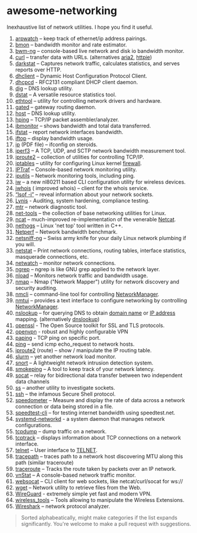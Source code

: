 # awesome-networking

Inexhaustive list of network utilities. I hope you find it useful.

1. [arpwatch](https://linux.die.net/man/8/arpwatch) – keep track of ethernet/ip address pairings.
2. [bmon](https://github.com/tgraf/bmon) – bandwidth monitor and rate estimator.
3. [bwm-ng](https://www.gropp.org/?id=projects&sub=bwm-ng) – console-based live network and disk io bandwidth monitor.
4. [curl](https://curl.haxx.se/) – transfer data with URLs. (alternatives [aria2](https://github.com/aria2/aria2), [httpie](https://httpie.org/))
5. [darkstat](https://unix4lyfe.org/darkstat/) – Captures network traffic, calculates statistics, and serves  reports over HTTP.
6. [dhclient](https://linux.die.net/man/8/dhclient) – Dynamic Host Configuration Protocol Client.
7. [dhcpcd](https://wiki.archlinux.org/index.php/Dhcpcd) \- RFC2131 compliant DHCP client daemon.
8. [dig](https://linux.die.net/man/1/dig) – DNS lookup utility.
9. [dstat](https://github.com/dagwieers/dstat) – A versatile resource statistics tool.
10. [ethtool](https://mirrors.edge.kernel.org/pub/software/network/ethtool/) – utility for controlling network drivers and hardware.
11. [gated](https://www.oreilly.com/library/view/linux-in-a/0596000251/re101.html) – gateway routing daemon.
12. [host](https://linux.die.net/man/1/host) – DNS lookup utility.
13. [hping](http://www.hping.org/) – TCP/IP packet assembler/analyzer.
14. [ibmonitor](http://ibmonitor.sourceforge.net/) – shows bandwidth and total data transferred.
15. [ifstat](http://gael.roualland.free.fr/ifstat/) –  report network interfaces bandwidth.
16. [iftop](http://www.ex-parrot.com/pdw/iftop/) – display bandwidth usage.
17. [ip](https://access.redhat.com/sites/default/files/attachments/rh_ip_command_cheatsheet_1214_jcs_print.pdf) (PDF file) – ifconfig on steroids.
18. [iperf3](https://github.com/esnet/iperf) – A TCP, UDP, and SCTP network bandwidth measurement tool.
19. [iproute2](https://wiki.linuxfoundation.org/networking/iproute2) – collection of utilities for controlling TCP/IP.
20. [iptables](https://netfilter.org/) – utility for configuring Linux kernel [firewall](https://wiki.archlinux.org/index.php/Firewall).
21. [IPTraf](https://sourceforge.net/projects/iptraf-ng/) – Console-based network monitoring utility.
22. [iputils](https://wiki.linuxfoundation.org/networking/iputils) – Network monitoring tools, including ping.
23. [iw](https://wireless.wiki.kernel.org/en/users/documentation/iw) – a new nl80211 based CLI configuration utility for wireless devices.
24. [jwhois](https://github.com/jonasob/jwhois/) ( improved whois) – client for the whois service.
25. [“lsof -i”](https://www.novell.com/coolsolutions/tip/18078.html) – reveal information about your network sockets.
26. [Lynis](https://cisofy.com/lynis/) \- Auditing, system hardening, compliance testing.
27. [mtr](http://www.bitwizard.nl/mtr/) – network diagnostic tool.
28. [net-tools](http://net-tools.sourceforge.net/) – the collection of base networking utilities for Linux.
29. [ncat](https://nmap.org/ncat/) – much-improved re-implementation of the venerable [Netcat](http://sectools.org/tool/netcat/).
30. [nethogs](https://github.com/raboof/nethogs) – Linux 'net top' tool written in C++.
31. [Netperf](https://github.com/HewlettPackard/netperf) – Network bandwidth benchmark.
32. [netsniff-ng](http://netsniff-ng.org/) – Swiss army knife for your daily Linux network plumbing if you will.
33. [netstat](http://net-tools.sourceforge.net/man/netstat.8.html) – Print network connections, routing tables, interface statistics, masquerade connections, etc.
34. [netwatch](http://www.slctech.org/~mackay/NETWATCH/netwatch.html) – monitor network connections.
35. [ngrep](https://github.com/jpr5/ngrep/) – ngrep is like GNU grep applied to the network layer.
36. [nload](http://www.roland-riegel.de/nload) – Monitors network traffic and bandwidth usage.
37. [nmap](https://nmap.org/) – Nmap ("Network Mapper") utility for network discovery and security auditing.
38. [nmcli](https://developer.gnome.org/NetworkManager/stable/nmcli.html) – command-line tool for controlling [NetworkManager](https://wiki.gnome.org/Projects/NetworkManager).
39. [nmtui](https://access.redhat.com/documentation/en-US/Red_Hat_Enterprise_Linux/7/html/Networking_Guide/sec-Networking_Config_Using_nmtui.html) – provides a text interface to configure networking by controlling [NetworkManager](https://wiki.gnome.org/Projects/NetworkManager).
40. [nslookup](https://en.wikipedia.org/wiki/Nslookup) – for querying DNS to obtain [domain name](https://en.wikipedia.org/wiki/Domain_name) or [IP address](https://en.wikipedia.org/wiki/IP_address) mapping. (alternatively [dnslookup](https://github.com/ameshkov/dnslookup))
41. [openssl](https://www.openssl.org/) \- The Open Source toolkit for SSL and TLS protocols.
42. [openvpn](https://openvpn.net/index.php/open-source.html) \- robust and highly configurable VPN
43. [paping](https://github.com/rampageX/paping) \- TCP ping on specific port.
44. [ping](https://en.wikipedia.org/wiki/Ping_(networking_utility)) – send icmp echo\_request to network hosts.
45. [iproute2](https://git.kernel.org/pub/scm/network/iproute2/iproute2.git) (route) – show / manipulate the IP routing table.
46. [slurm](https://github.com/mattthias/slurm) – yet another network load monitor.
47. [snort](https://www.snort.org/) – A lightweight network intrusion detection system.
48. [smokeping](https://oss.oetiker.ch/smokeping/) –  A tool to keep track of your network latency.
49. [socat](http://www.dest-unreach.org/socat/) – relay for bidirectional data transfer between two independent data channels
50. [ss](http://linux-ip.net/gl/ss/) – another utility to investigate sockets.
51. [ssh](https://linux.die.net/man/1/ssh) –  the infamous Secure Shell protocol.
52. [speedometer](http://excess.org/speedometer/) – Measure and display the rate of data across a network connection or data being stored in a file.
53. [speedtest-cli](https://github.com/sivel/speedtest-cli) – for testing internet bandwidth using speedtest.net.
54. [systemd-networkd](https://wiki.archlinux.org/index.php/Systemd-networkd) \- a system daemon that manages network configurations.
55. [tcpdump](https://www.tcpdump.org/) – dump traffic on a network.
56. [tcptrack](https://github.com/bchretien/tcptrack) –  displays information about TCP connections on a network interface.
57. [telnet](https://www.unix.com/man-page/linux/1/telnet/) – User interface to [TELNET](https://en.wikipedia.org/wiki/Telnet).
58. [tracepath](https://linux.die.net/man/8/tracepath) – traces path to a network host discovering MTU along this path (similar  traceroute)
59. [traceroute](http://traceroute.sourceforge.net/) – Tracks the route taken by packets over an IP network.
60. [vnStat](https://humdi.net/vnstat/) – A console-based network traffic monitor.
61. [websocat](https://github.com/vi/websocat) – CLI client for web sockets, like netcat/curl/socat for ws://
62. [wget](https://www.gnu.org/software/wget/) –  Network utility to retrieve files from the Web.
63. [WireGuard](https://www.wireguard.com/) \- extremely simple yet fast and modern VPN.
64. [wireless\_tools](https://hewlettpackard.github.io/wireless-tools/Tools.html) – Tools allowing to manipulate the Wireless Extensions.
65. [Wireshark](https://www.wireshark.org/) – network protocol analyzer.

> Sorted alphabeatically, might make categories if the list expands significantly. You're welcome to make a pull request with suggestions.